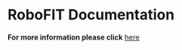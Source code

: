 # RoboFIT Documentation

**For more information please click** [here](http://10.138.225.51/robofit/build/html/index.html) 